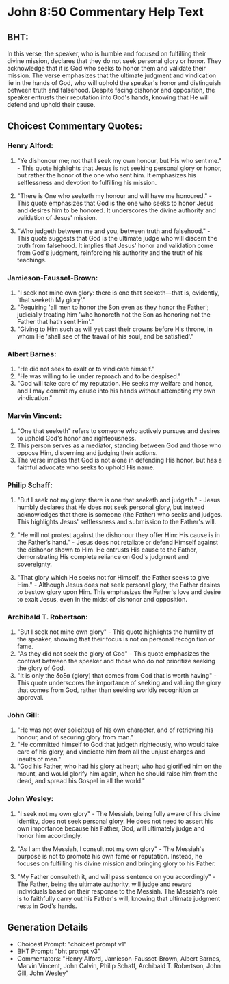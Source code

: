 # John 8:50 Commentary Help Text

## BHT:
In this verse, the speaker, who is humble and focused on fulfilling their divine mission, declares that they do not seek personal glory or honor. They acknowledge that it is God who seeks to honor them and validate their mission. The verse emphasizes that the ultimate judgment and vindication lie in the hands of God, who will uphold the speaker's honor and distinguish between truth and falsehood. Despite facing dishonor and opposition, the speaker entrusts their reputation into God's hands, knowing that He will defend and uphold their cause.

## Choicest Commentary Quotes:
### Henry Alford:
1. "Ye dishonour me; not that I seek my own honour, but His who sent me." - This quote highlights that Jesus is not seeking personal glory or honor, but rather the honor of the one who sent him. It emphasizes his selflessness and devotion to fulfilling his mission.

2. "There is One who seeketh my honour and will have me honoured." - This quote emphasizes that God is the one who seeks to honor Jesus and desires him to be honored. It underscores the divine authority and validation of Jesus' mission.

3. "Who judgeth between me and you, between truth and falsehood." - This quote suggests that God is the ultimate judge who will discern the truth from falsehood. It implies that Jesus' honor and validation come from God's judgment, reinforcing his authority and the truth of his teachings.

### Jamieson-Fausset-Brown:
1. "I seek not mine own glory: there is one that seeketh—that is, evidently, 'that seeketh My glory'." 
2. "Requiring 'all men to honor the Son even as they honor the Father'; judicially treating him 'who honoreth not the Son as honoring not the Father that hath sent Him'." 
3. "Giving to Him such as will yet cast their crowns before His throne, in whom He 'shall see of the travail of his soul, and be satisfied'."

### Albert Barnes:
1. "He did not seek to exalt or to vindicate himself."
2. "He was willing to lie under reproach and to be despised."
3. "God will take care of my reputation. He seeks my welfare and honor, and I may commit my cause into his hands without attempting my own vindication."

### Marvin Vincent:
1. "One that seeketh" refers to someone who actively pursues and desires to uphold God's honor and righteousness.
2. This person serves as a mediator, standing between God and those who oppose Him, discerning and judging their actions.
3. The verse implies that God is not alone in defending His honor, but has a faithful advocate who seeks to uphold His name.

### Philip Schaff:
1. "But I seek not my glory: there is one that seeketh and judgeth." - Jesus humbly declares that He does not seek personal glory, but instead acknowledges that there is someone (the Father) who seeks and judges. This highlights Jesus' selflessness and submission to the Father's will.

2. "He will not protest against the dishonour they offer Him: His cause is in the Father’s hand." - Jesus does not retaliate or defend Himself against the dishonor shown to Him. He entrusts His cause to the Father, demonstrating His complete reliance on God's judgment and sovereignty.

3. "That glory which He seeks not for Himself, the Father seeks to give Him." - Although Jesus does not seek personal glory, the Father desires to bestow glory upon Him. This emphasizes the Father's love and desire to exalt Jesus, even in the midst of dishonor and opposition.

### Archibald T. Robertson:
1. "But I seek not mine own glory" - This quote highlights the humility of the speaker, showing that their focus is not on personal recognition or fame.
2. "As they did not seek the glory of God" - This quote emphasizes the contrast between the speaker and those who do not prioritize seeking the glory of God.
3. "It is only the δοξα (glory) that comes from God that is worth having" - This quote underscores the importance of seeking and valuing the glory that comes from God, rather than seeking worldly recognition or approval.

### John Gill:
1. "He was not over solicitous of his own character, and of retrieving his honour, and of securing glory from man."
2. "He committed himself to God that judgeth righteously, who would take care of his glory, and vindicate him from all the unjust charges and insults of men."
3. "God his Father, who had his glory at heart; who had glorified him on the mount, and would glorify him again, when he should raise him from the dead, and spread his Gospel in all the world."

### John Wesley:
1. "I seek not my own glory" - The Messiah, being fully aware of his divine identity, does not seek personal glory. He does not need to assert his own importance because his Father, God, will ultimately judge and honor him accordingly.

2. "As I am the Messiah, I consult not my own glory" - The Messiah's purpose is not to promote his own fame or reputation. Instead, he focuses on fulfilling his divine mission and bringing glory to his Father.

3. "My Father consulteth it, and will pass sentence on you accordingly" - The Father, being the ultimate authority, will judge and reward individuals based on their response to the Messiah. The Messiah's role is to faithfully carry out his Father's will, knowing that ultimate judgment rests in God's hands.


## Generation Details
- Choicest Prompt: "choicest prompt v1"
- BHT Prompt: "bht prompt v3"
- Commentators: "Henry Alford, Jamieson-Fausset-Brown, Albert Barnes, Marvin Vincent, John Calvin, Philip Schaff, Archibald T. Robertson, John Gill, John Wesley"
